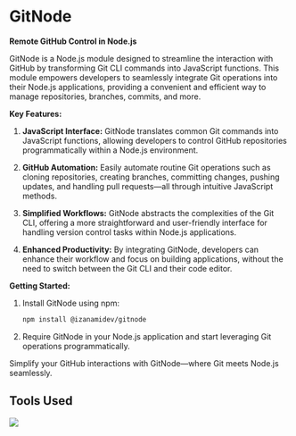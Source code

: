 




# GitNode
**Remote GitHub Control in Node.js**

GitNode is a Node.js module designed to streamline the interaction with GitHub by transforming Git CLI commands into JavaScript functions. This module empowers developers to seamlessly integrate Git operations into their Node.js applications, providing a convenient and efficient way to manage repositories, branches, commits, and more.

**Key Features:**

1. **JavaScript Interface:** GitNode translates common Git commands into JavaScript functions, allowing developers to control GitHub repositories programmatically within a Node.js environment.

2. **GitHub Automation:** Easily automate routine Git operations such as cloning repositories, creating branches, committing changes, pushing updates, and handling pull requests—all through intuitive JavaScript methods.

3. **Simplified Workflows:** GitNode abstracts the complexities of the Git CLI, offering a more straightforward and user-friendly interface for handling version control tasks within Node.js applications.

4. **Enhanced Productivity:** By integrating GitNode, developers can enhance their workflow and focus on building applications, without the need to switch between the Git CLI and their code editor.


**Getting Started:**

1. Install GitNode using npm:

   ```bash
   npm install @izanamidev/gitnode
   ```

2. Require GitNode in your Node.js application and start leveraging Git operations programmatically.

Simplify your GitHub interactions with GitNode—where Git meets Node.js seamlessly.

## Tools Used
<img src="https://skillicons.dev/icons?i=npm,git,nodejs,javascript" />